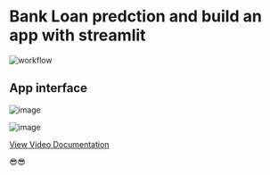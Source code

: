# Bank Loan predction and build an app with streamlit

![workflow](https://user-images.githubusercontent.com/44643948/160253771-2ec46c6e-3350-48fe-ae06-3674769dfb88.png)


## App interface

![image](https://user-images.githubusercontent.com/44643948/160253797-4c220578-74dc-4e4b-be19-213103cd9da3.png)

![image](https://user-images.githubusercontent.com/44643948/160253834-026028d3-4fcd-4883-b0d6-92601fb0c53c.png)

[View Video Documentation](https://youtu.be/Q2XNMe3C5W8)

:sunglasses::sunglasses:
